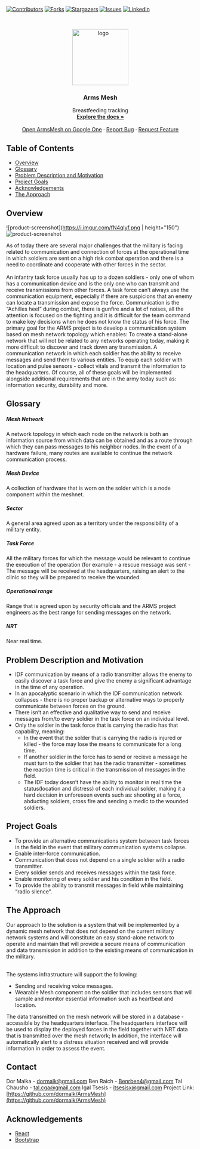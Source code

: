 <!--
*** Thanks for checking out this README Template. If you have a suggestion that would
*** make this better, please fork the repo and create a pull request or simply open
*** an issue with the tag "enhancement".
*** Thanks again! Now go create something AMAZING! :D
***
***
***
*** To avoid retyping too much info. Do a search and replace for the following:
*** github_username, repo, twitter_handle, email
-->





<!-- PROJECT SHIELDS -->
<!--
*** I'm using markdown "reference style" links for readability.
*** Reference links are enclosed in brackets [ ] instead of parentheses ( ).
*** See the bottom of this document for the declaration of the reference variables
*** for contributors-url, forks-url, etc. This is an optional, concise syntax you may use.
*** https://www.markdownguide.org/basic-syntax/#reference-style-links
-->
[![Contributors][contributors-shield]][contributors-url]
[![Forks][forks-shield]][forks-url]
[![Stargazers][stars-shield]][stars-url]
[![Issues][issues-shield]][issues-url]
[![LinkedIn][linkedin-shield]][linkedin-url]
<!--[![MIT License][license-shield]][license-url]-->



<!-- PROJECT LOGO -->
<br />
<p align="center">
  <a href="https://github.com/dormalk/ArmsMesh">
    <img src="https://i.imgur.com/UdbswpM.png" alt="logo" width="150" height="150"/>
  </a>
  <h3 align="center">Arms Mesh</h3>

  <p align="center">
    Breastfeeding tracking 
    <br />
    <a href="https://github.com/dormalk/ArmsMesh"><strong>Explore the docs »</strong></a>
    <br />
    <br />
    <a href="https://drive.google.com/open?id=1gEH-2Ct-r3r2Eb7IMejEUaathYRAJ1e8" target="_blank">Open ArmsMesh on Google One</a>
    ·
    <a href="https://github.com/dormalk/ArmsMesh/issues">Report Bug</a>
    ·
    <a href="https://github.com/dormalk/ArmsMesh/issues">Request Feature</a>
  </p>
</p>



<!-- TABLE OF CONTENTS -->
## Table of Contents

* [Overview](#overview)
* [Glossary](#glossary)
* [Problem Description and Motivation](#Problem-description-and-motivation)
* [Project Goals](#project-goals)
* [Acknowledgements](#acknowledgements)
* [The Approach](#the-approach)
<!--* [Contributing](#contributing)
* [Roadmap](#roadmap)
* [License](#license)-->



<!-- ABOUT THE PROJECT -->
## Overview

![product-screenshot](https://i.imgur.com/fN4qlyf.png | height="150")
![product-screenshot][product-screenshot2]

As of today there are several major challenges that the military is facing related to communication and connection of forces at the operational time in which soldiers are sent on a high risk combat operation and there is a need to coordinate and cooperate with other forces in the sector. <br/><br/>
An infantry task force usually has up to a dozen soldiers - only one of whom has a communication device and is the only one who can transmit and receive transmissions from other forces.
A task force can’t always use the communication equipment, especially if there are suspicions that an enemy can locate a transmission and expose the force.
Communication is the “Achilles heel” during combat, there is gunfire and a lot of noises, all the attention is focused on the fighting and it is difficult for the team command to make key decisions when he does not know the status of his force. 
The primary goal for the ARMS project is to develop a communication system based on mesh network topology which enables:
To create a stand-alone network that will not be related to any networks operating today, making it more difficult to discover and track down any transmission.
A communication network in which each soldier has the ability to receive messages and send them to various entities.
To equip each soldier with location and pulse sensors - collect vitals and transmit the information to the headquarters.
Of course, all of these goals will be implemented alongside additional requirements that are in the army today such as: information security, durability and more.

## Glossary

##### Mesh Network
A network topology in which each node on the network is both an information source from which data can be obtained and as a route through which they can pass messages to his neighbor nodes.  In the event of a hardware failure, many routes are available to continue the network communication process.
##### Mesh Device
A collection of hardware that is worn on the solder which is a node component within the meshnet.
##### Sector 
A general area agreed upon as a territory under the responsibility of a military entity.<br/>
##### Task Force
All the military forces for which the message would be relevant to continue the execution of the operation (for example - a rescue message was sent - The message will be received at the headquarters, raising an alert to the clinic so they will be prepared to receive the wounded.
##### Operational range 
Range that is agreed upon by security officials and the ARMS project engineers as the best range for sending messages on the network.
##### NRT
Near real time.


<!-- GETTING STARTED -->
## Problem Description and Motivation

* IDF communication by means of a radio transmitter allows the enemy to easily discover a task force and give the enemy a significant advantage in the time of any operation.
* In an apocalyptic scenario in which the IDF communication network collapses - there is no proper backup or alternative ways to properly communicate between forces on the ground.
* There isn’t an effective and qualitative way to send and receive messages from/to every soldier in the task force on an individual level. 
* Only the soldier in the task force that is carrying the radio has that capability, meaning:
  * In the event that the solder that is carrying the radio is injured or killed - the force may lose the means to communicate for a long time.
  * If another soldier in the force has to send or recieve a message he must turn to the soldier that has the radio transmitter - sometimes the reaction time is critical in the transmission of messages in the field.
  * The IDF today doesn’t have the ability to monitor in real time the status(location and distress) of each individual solder, making  it a hard decision in unforeseen events such as: shooting at a force, abducting soldiers, cross fire and sending a medic to the wounded soldiers.

## Project Goals
  * To provide an alternative communications system between task forces in the field in the event that military communication systems collapse.
  * Enable inter-force communication.
  * Communication that does not depend on a single soldier with a radio transmitter.
  * Every soldier sends and receives messages within the task force.
  * Enable monitoring of every soldier and his condition in the field.
  * To provide the ability to transmit messages in field while maintaining “radio silence”. 

## The Approach
 
Our approach to the solution is a system that will be implemented by a dynamic mesh network that does not depend on the current military network systems and will constitute an easy stand-alone network to operate and maintain that will provide a secure means of communication and data transmission in addition to the existing means of communication in the military. <br/><br/>

The systems infrastructure will support the following:
* Sending and receiving voice messages.
* Wearable Mesh component on the soldier that includes sensors that will sample and monitor essential information such as heartbeat and location.<br/>

The data transmitted on the mesh network will be stored in a database - accessible by the headquarters interface.
The headquarters interface will be used to display the deployed forces in the field together with NRT data that is transmitted over the mesh network; In addition, the interface will automatically alert to a distress situation received and will provide information in order to assess the event.

<!-- CONTACT -->
## Contact

Dor Malka - [dormalk@gmail.com](mailto:dormalk@gmail.com)
Ben Raich - [Benrben4@gmail.com](mailto:Benrben4@gmail.com)
Tal Chausho - [tal.cga@gmail.com](mailto:tal.cga@gmail.com)
Igal Tsesis - [itsesisx@gmail.com](mailto:itsesisx@gmail.com)
Project Link: [https://github.com/dormalk/ArmsMesh](https://github.com/dormalk/ArmsMesh)



<!-- ACKNOWLEDGEMENTS -->
## Acknowledgements

  * [React](https://reactjs.org/)
  * [Bootstrap](https://getbootstrap.com/)





<!-- MARKDOWN LINKS & IMAGES -->
<!-- https://www.markdownguide.org/basic-syntax/#reference-style-links -->
[contributors-shield]: https://img.shields.io/github/contributors/dormalk/ArmsMesh.svg?style=flat-square
[contributors-url]: https://github.com/dormalk/ArmsMesh/graphs/contributors
[forks-shield]: https://img.shields.io/github/forks/dormalk/ArmsMesh.svg?style=flat-square
[forks-url]: https://github.com/dormalk/ArmsMesh/network/members
[stars-shield]: https://img.shields.io/github/stars/dormalk/ArmsMesh.svg?style=flat-square
[stars-url]: https://github.com/dormalk/ArmsMesh/stargazers
[issues-shield]: https://img.shields.io/github/issues/dormalk/ArmsMesh.svg?style=flat-square
[issues-url]: https://github.com/dormalk/ArmsMesh/issues
[license-shield]: https://img.shields.io/github/license/dormalk/ArmsMesh.svg?style=flat-square
[license-url]: https://github.com/dormalk/ArmsMesh/blob/master/LICENSE.txt
[linkedin-shield]: https://img.shields.io/badge/-LinkedIn-black.svg?style=flat-square&logo=linkedin&colorB=555
[linkedin-url]: https://www.linkedin.com/in/dor-malka-444b94116/
[product-screenshot1]: https://i.imgur.com/fN4qlyf.png
[product-screenshot2]: https://i.imgur.com/RaMElMP.png

